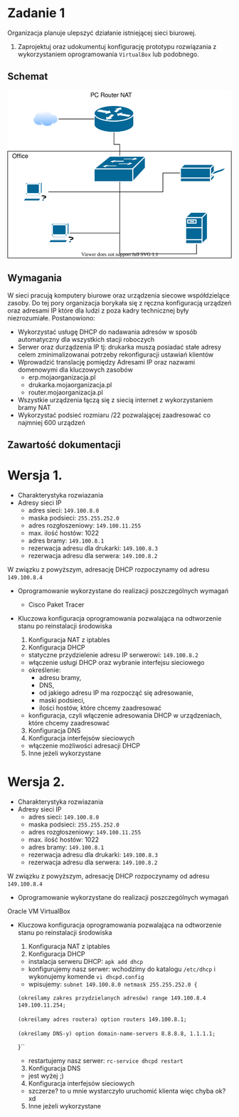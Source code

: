 # Zadanie 1

Organizacja planuje ulepszyć działanie istniejącej sieci biurowej.

1. Zaprojektuj oraz udokumentuj konfigurację prototypu rozwiązania z wykorzystaniem oprogramowania ``VirtualBox`` lub podobnego. 

## Schemat

![zadanie 1](office.svg)

## Wymagania

W sieci pracują komputery biurowe oraz urządzenia siecowe współdzielące zasoby. Do tej pory organizacja borykała się z ręczna konfiguracją urządzeń oraz adresami IP które dla ludzi z poza kadry technicznej były niezrozumiałe. Postanowiono:

* Wykorzystać usługę DHCP do nadawania adresów w sposób automatyczny dla wszystkich stacji roboczych
* Serwer oraz durządzenia IP tj: drukarka muszą posiadać stałe adresy celem zminimalizowanai potrzeby rekonfiguracji ustawiań klientów
* Wprowadzić translację pomiędzy Adresami IP oraz nazwami domenowymi dla kluczowych zasobów
   - erp.mojaorganizacja.pl
   - drukarka.mojaorganizacja.pl
   - router.mojaorganizacja.pl
* Wszystkie urządzenia łączą się z siecią internet z wykorzystaniem bramy NAT
* Wykorzystać podsieć rozmiaru /22 pozwalającej zaadresować co najmniej 600 urządzeń

## Zawartość dokumentacji

# Wersja 1.

 * Charakterystyka rozwiazania 
 * Adresy sieci IP
   - adres sieci: ``149.100.8.0``
   - maska podsieci: ``255.255.252.0``
   - adres rozgłoszeniowy: ``149.100.11.255``
   - max. ilość hostów: 1022
   - adres bramy: ``149.100.8.1``
   - rezerwacja adresu dla drukarki: ``149.100.8.3``
   - rezerwacja adresu dla serwera: ``149.100.8.2``
   
 W związku z powyższym, adresację DHCP rozpoczynamy od adresu ``149.100.8.4``
 
 * Oprogramowanie wykorzystane do realizacji poszczególnych wymagań
   - Cisco Paket Tracer
   
 * Kluczowa konfiguracja oprogramowania pozwalająca na odtworzenie stanu po reinstalacji środowiska
    1. Konfiguracja NAT z iptables 
    2. Konfiguracja DHCP
    
    
      - statyczne przydzielenie adresu IP serwerowi: ``149.100.8.2``
      - włączenie usługi DHCP oraz wybranie interfejsu sieciowego
      - określenie:
         - adresu bramy, 
         - DNS, 
         - od jakiego adresu IP ma rozpocząć się adresowanie, 
         - maski podsieci, 
         - ilości hostów, które chcemy zaadresować
      - konfiguracja, czyli włączenie adresowania DHCP w urządzeniach, które chcemy zaadresować
      
    
    3. Konfiguracja DNS
    4. Konfiguracja interfejsów sieciowych
    
      - włączenie możliwości adresacji DHCP
      
    5. Inne jeżeli wykorzystane

# Wersja 2.

 * Charakterystyka rozwiazania 
 * Adresy sieci IP
      - adres sieci: ``149.100.8.0``
      - maska podsieci: ``255.255.252.0``
      - adres rozgłoszeniowy: ``149.100.11.255``
      - max. ilość hostów: 1022
      - adres bramy: ``149.100.8.1``
      - rezerwacja adresu dla drukarki: ``149.100.8.3``
      - rezerwacja adresu dla serwera: ``149.100.8.2``
   
 W związku z powyższym, adresację DHCP rozpoczynamy od adresu ``149.100.8.4``
 
 
 * Oprogramowanie wykorzystane do realizacji poszczególnych wymagań
 
 Oracle VM VirtualBox
 
 * Kluczowa konfiguracja oprogramowania pozwalająca na odtworzenie stanu po reinstalacji środowiska
    1. Konfiguracja NAT z iptables 
    2. Konfiguracja DHCP
      - instalacja serweru DHCP: ``apk add dhcp``
      - konfigurujemy nasz serwer: wchodzimy do katalogu ``/etc/dhcp`` i wykonujemy komende ``vi dhcpd.config``
      - wpisujemy: ``subnet 149.100.8.0 netmask 255.255.252.0 {``
      
       (określamy zakres przydzielanych adresów) range 149.100.8.4 149.100.11.254;
       
       (określamy adres routera) option routers 149.100.8.1;
       
       (określamy DNS-y) option domain-name-servers 8.8.8.8, 1.1.1.1;
      }``
      
      - restartujemy nasz serwer: ``rc-service dhcpd restart``
      
      
    3. Konfiguracja DNS
      - jest wyżej ;)
      
    4. Konfiguracja interfejsów sieciowych
      - szczerze? to u mnie wystarczyło uruchomić klienta więc chyba ok? xd 
    5. Inne jeżeli wykorzystane
